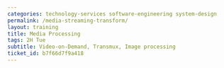 ```yaml
---
categories: technology-services software-engineering system-design
permalink: /media-streaming-transform/
layout: training
title: Media Processing
tags: 2H Tue 
subtitle: Video-on-Demand, Transmux, Image processing
ticket_id: b7f66d7f9a418
---
```

